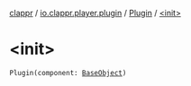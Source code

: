 [clappr](../../index.md) / [io.clappr.player.plugin](../index.md) / [Plugin](index.md) / [&lt;init&gt;](./-init-.md)

# &lt;init&gt;

`Plugin(component: `[`BaseObject`](../../io.clappr.player.base/-base-object/index.md)`)`